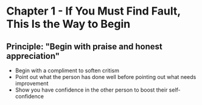 # Chapter 1 - If You Must Find Fault, This Is the Way to Begin #

## Principle: "Begin with praise and honest appreciation" ##

- Begin with a compliment to soften critism  
- Point out what the person has done well before pointing out what needs improvement  
- Show you have confidence in the other person to boost their self-confidence
